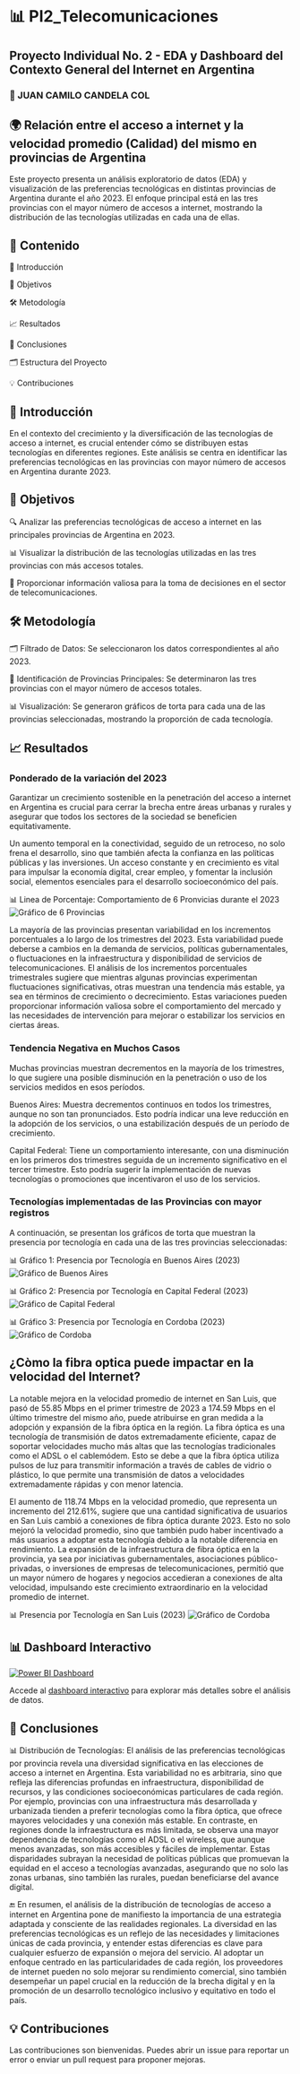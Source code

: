 # 📊 PI2_Telecomunicaciones
## Proyecto Individual No. 2 - EDA y Dashboard del Contexto General del Internet en Argentina
### 👤 JUAN CAMILO CANDELA COL

## 🌍 Relación entre el acceso a internet y la velocidad promedio (Calidad) del mismo en provincias de Argentina
Este proyecto presenta un análisis exploratorio de datos (EDA) y visualización de las preferencias tecnológicas en distintas provincias de Argentina durante el año 2023. El enfoque principal está en las tres provincias con el mayor número de accesos a internet, mostrando la distribución de las tecnologías utilizadas en cada una de ellas.

## 📑 Contenido

📜 Introducción

🎯 Objetivos

🛠️ Metodología

📈 Resultados

📝 Conclusiones

🗂️ Estructura del Proyecto

💡 Contribuciones


## 🌟 Introducción
En el contexto del crecimiento y la diversificación de las tecnologías de acceso a internet, es crucial entender cómo se distribuyen estas tecnologías en diferentes regiones. Este análisis se centra en identificar las preferencias tecnológicas en las provincias con mayor número de accesos en Argentina durante 2023.

## 🎯 Objetivos
  🔍 Analizar las preferencias tecnológicas de acceso a internet en las principales provincias de Argentina en 2023.
  
  📊 Visualizar la distribución de las tecnologías utilizadas en las tres provincias con más accesos totales.
  
  💼 Proporcionar información valiosa para la toma de decisiones en el sector de telecomunicaciones.
  
## 🛠️ Metodología
🗂️ Filtrado de Datos: Se seleccionaron los datos correspondientes al año 2023.

📌 Identificación de Provincias Principales: Se determinaron las tres provincias con el mayor número de accesos totales.

📊 Visualización: Se generaron gráficos de torta para cada una de las provincias seleccionadas, mostrando la proporción de cada tecnología.


## 📈 Resultados
### Ponderado de la variación del 2023
Garantizar un crecimiento sostenible en la penetración del acceso a internet en Argentina es crucial para cerrar la brecha entre áreas urbanas y rurales y asegurar que todos los sectores de la sociedad se beneficien equitativamente.

Un aumento temporal en la conectividad, seguido de un retroceso, no solo frena el desarrollo, sino que también afecta la confianza en las políticas públicas y las inversiones. Un acceso constante y en crecimiento es vital para impulsar la economía digital, crear empleo, y fomentar la inclusión social, elementos esenciales para el desarrollo socioeconómico del país.

📊 Linea de Porcentaje: Comportamiento de 6 Pronvicias durante el 2023
![Gráfico de 6 Provincias](sources/variacionPorcentual_6prov.png)

La mayoría de las provincias presentan variabilidad en los incrementos porcentuales a lo largo de los trimestres del 2023. Esta variabilidad puede deberse a cambios en la demanda de servicios, políticas gubernamentales, o fluctuaciones en la infraestructura y disponibilidad de servicios de telecomunicaciones. El análisis de los incrementos porcentuales trimestrales sugiere que mientras algunas provincias experimentan fluctuaciones significativas, otras muestran una tendencia más estable, ya sea en términos de crecimiento o decrecimiento. Estas variaciones pueden proporcionar información valiosa sobre el comportamiento del mercado y las necesidades de intervención para mejorar o estabilizar los servicios en ciertas áreas.

### Tendencia Negativa en Muchos Casos
Muchas provincias muestran decrementos en la mayoría de los trimestres, lo que sugiere una posible disminución en la penetración o uso de los servicios medidos en esos períodos.

Buenos Aires:
Muestra decrementos continuos en todos los trimestres, aunque no son tan pronunciados. Esto podría indicar una leve reducción en la adopción de los servicios, o una estabilización después de un período de crecimiento.

Capital Federal:
Tiene un comportamiento interesante, con una disminución en los primeros dos trimestres seguida de un incremento significativo en el tercer trimestre. Esto podría sugerir la implementación de nuevas tecnologías o promociones que incentivaron el uso de los servicios.


### Tecnologías implementadas de las Provincias con mayor registros

A continuación, se presentan los gráficos de torta que muestran la presencia por tecnología en cada una de las tres provincias seleccionadas:

📊 Gráfico 1: Presencia por Tecnología en Buenos Aires (2023)
![Gráfico de Buenos Aires](sources/BuenosAires_IntTec2023.png)


📊 Gráfico 2: Presencia por Tecnología en Capital Federal (2023)
![Gráfico de Capital Federal](sources/CapitalFederal__IntTec2023.png)


📊 Gráfico 3: Presencia por Tecnología en Cordoba (2023)
![Gráfico de Cordoba](sources/Cordoba__IntTec2023.png)

## ¿Còmo la fibra optica puede impactar en la velocidad del Internet?
La notable mejora en la velocidad promedio de internet en San Luis, que pasó de 55.85 Mbps en el primer trimestre de 2023 a 174.59 Mbps en el último trimestre del mismo año, puede atribuirse en gran medida a la adopción y expansión de la fibra óptica en la región. La fibra óptica es una tecnología de transmisión de datos extremadamente eficiente, capaz de soportar velocidades mucho más altas que las tecnologías tradicionales como el ADSL o el cablemódem. Esto se debe a que la fibra óptica utiliza pulsos de luz para transmitir información a través de cables de vidrio o plástico, lo que permite una transmisión de datos a velocidades extremadamente rápidas y con menor latencia.

El aumento de 118.74 Mbps en la velocidad promedio, que representa un incremento del 212.61%, sugiere que una cantidad significativa de usuarios en San Luis cambió a conexiones de fibra óptica durante 2023. Esto no solo mejoró la velocidad promedio, sino que también pudo haber incentivado a más usuarios a adoptar esta tecnología debido a la notable diferencia en rendimiento. La expansión de la infraestructura de fibra óptica en la provincia, ya sea por iniciativas gubernamentales, asociaciones público-privadas, o inversiones de empresas de telecomunicaciones, permitió que un mayor número de hogares y negocios accedieran a conexiones de alta velocidad, impulsando este crecimiento extraordinario en la velocidad promedio de internet.

📊 Presencia por Tecnología en San Luis (2023)
![Gráfico de Cordoba](sources/SanLuis_Tecnologias.png)

## 📊 Dashboard Interactivo

[![Power BI Dashboard](https://img.shields.io/badge/Power%20BI-Interactive%20Report-brightgreen)](https://app.powerbi.com/view?r=eyJrIjoiMTY0ZWEwZDAtZTQxNi00NDAyLTg3YzEtYjVkZGRkOGQyOTJjIiwidCI6ImNiYzJjMzgxLTJmMmUtNGQ5My05MWQxLTUwNmM5MzE2YWNlNyIsImMiOjR9)

Accede al [dashboard interactivo](https://app.powerbi.com/view?r=eyJrIjoiMTY0ZWEwZDAtZTQxNi00NDAyLTg3YzEtYjVkZGRkOGQyOTJjIiwidCI6ImNiYzJjMzgxLTJmMmUtNGQ5My05MWQxLTUwNmM5MzE2YWNlNyIsImMiOjR9) para explorar más detalles sobre el análisis de datos.



## 📝 Conclusiones

📊 Distribución de Tecnologías: El análisis de las preferencias tecnológicas por provincia revela una diversidad significativa en las elecciones de acceso a internet en Argentina. Esta variabilidad no es arbitraria, sino que refleja las diferencias profundas en infraestructura, disponibilidad de recursos, y las condiciones socioeconómicas particulares de cada región. Por ejemplo, provincias con una infraestructura más desarrollada y urbanizada tienden a preferir tecnologías como la fibra óptica, que ofrece mayores velocidades y una conexión más estable. En contraste, en regiones donde la infraestructura es más limitada, se observa una mayor dependencia de tecnologías como el ADSL o el wireless, que aunque menos avanzadas, son más accesibles y fáciles de implementar. Estas disparidades subrayan la necesidad de políticas públicas que promuevan la equidad en el acceso a tecnologías avanzadas, asegurando que no solo las zonas urbanas, sino también las rurales, puedan beneficiarse del avance digital.


🔚 En resumen, el análisis de la distribución de tecnologías de acceso a internet en Argentina pone de manifiesto la importancia de una estrategia adaptada y consciente de las realidades regionales. La diversidad en las preferencias tecnológicas es un reflejo de las necesidades y limitaciones únicas de cada provincia, y entender estas diferencias es clave para cualquier esfuerzo de expansión o mejora del servicio. Al adoptar un enfoque centrado en las particularidades de cada región, los proveedores de internet pueden no solo mejorar su rendimiento comercial, sino también desempeñar un papel crucial en la reducción de la brecha digital y en la promoción de un desarrollo tecnológico inclusivo y equitativo en todo el país.
     
         

## 💡 Contribuciones
Las contribuciones son bienvenidas. Puedes abrir un issue para reportar un error o enviar un pull request para proponer mejoras.




